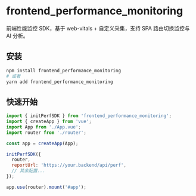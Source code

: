 # frontend_performance_monitoring

前端性能监控 SDK，基于 web-vitals + 自定义采集，支持 SPA 路由切换监控与 AI 分析。

## 安装

```bash
npm install frontend_performance_monitoring
# 或者
yarn add frontend_performance_monitoring
```

## 快速开始

```javascript
import { initPerfSDK } from 'frontend_performance_monitoring';
import { createApp } from 'vue';
import App from './App.vue';
import router from './router';

const app = createApp(App);

initPerfSDK({
  router,
  reportUrl: 'https://your.backend/api/perf',
  // 其余配置...
});

app.use(router).mount('#app');
```
